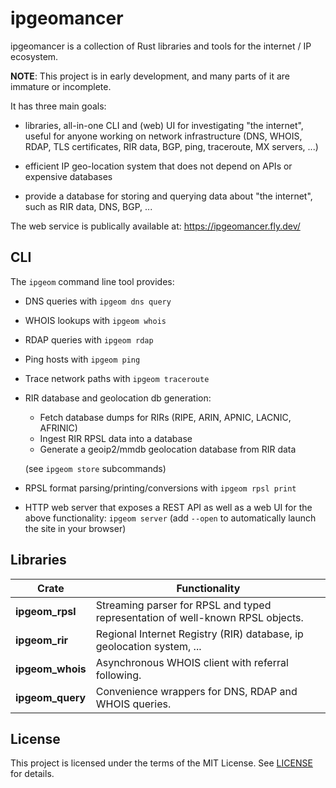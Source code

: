 # ipgeomancer

ipgeomancer is a collection of Rust libraries and tools for the internet / IP ecosystem.

**NOTE**: This project is in early development, and many parts of it are immature or incomplete.

It has three main goals:

* libraries, all-in-one CLI and (web) UI for investigating "the internet", useful for
  anyone working on network infrastructure
  (DNS, WHOIS, RDAP, TLS certificates, RIR data, BGP, ping, traceroute, MX servers, ...)

* efficient IP geo-location system that does not depend on APIs or expensive databases
  
* provide a database for storing and querying data about "the internet", such as RIR data, DNS, BGP, ...

The web service is publically available at: https://ipgeomancer.fly.dev/


## CLI

The `ipgeom` command line tool provides:

* DNS queries with `ipgeom dns query`
* WHOIS lookups with `ipgeom whois`
* RDAP queries with `ipgeom rdap`
* Ping hosts with `ipgeom ping`
* Trace network paths with `ipgeom traceroute`
* RIR database and geolocation db generation:
  - Fetch database dumps for RIRs (RIPE, ARIN, APNIC, LACNIC, AFRINIC)
  - Ingest RIR RPSL data into a database
  - Generate a geoip2/mmdb geolocation database from RIR data

  (see `ipgeom store` subcommands)
* RPSL format parsing/printing/conversions with `ipgeom rpsl print`

* HTTP web server that exposes a REST API as well as a web UI for the above functionality:
  `ipgeom server` (add `--open` to automatically launch the site in your browser)
  

## Libraries

| Crate | Functionality |
|-------|---------------|
| **ipgeom_rpsl** | Streaming parser for RPSL and typed representation of well-known RPSL objects. |
| **ipgeom_rir** | Regional Internet Registry (RIR) database, ip geolocation system, ... |
| **ipgeom_whois** | Asynchronous WHOIS client with referral following. |
| **ipgeom_query** | Convenience wrappers for DNS, RDAP and WHOIS queries. |


## License

This project is licensed under the terms of the MIT License. See [LICENSE](LICENSE) for details.
